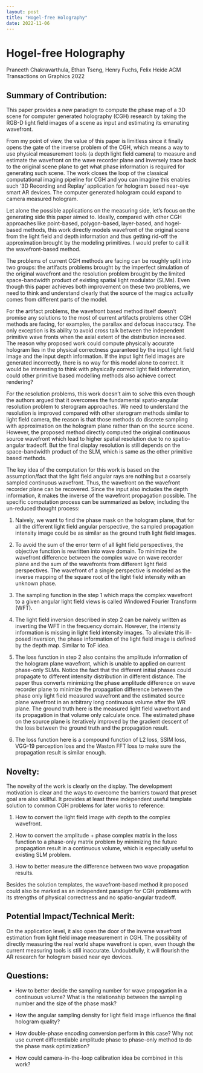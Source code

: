 ```yaml
---
layout: post
title: "Hogel-free Holography"
date: 2022-11-06
---
```


# Hogel-free Holography
Praneeth Chakravarthula, Ethan Tseng, Henry Fuchs, Felix Heide
ACM Transactions on Graphics 2022

## Summary of Contribution:
This paper provides a new paradigm to compute the phase map of a 3D scene for computer generated holography (CGH) research by taking the RGB-D light field images of a scene as input and estimating its emanating wavefront. 

From my point of view, the value of this paper is limitless since it finally opens the gate of the inverse problem of the CGH, which means a way to use physical measurement tools (a depth light field camera) to measure and estimate the wavefront on the wave recorder plane and inversely trace back to the original scene plane to get what phase information is required for generating such scene. The work closes the loop of  the classical computational imaging pipeline for CGH and you can imagine this enables such ‘3D Recording and Replay’ application for hologram based near-eye smart AR devices. The computer generated hologram could expand to camera measured hologram.

Let alone the possible applications on the measuring side, let’s focus on the generating side this paper aimed to. Ideally, compared with other CGH approaches like point-based, polygon-based, layer-based, and hogel-based methods, this work directly models wavefront of the original scene from the light field and depth information and thus getting rid-off the approximation brought by the modeling primitives. I would prefer to call it the wavefront-based method. 

The problems of current CGH methods are facing can be roughly split into two groups: the artifacts problems brought by the imperfect simulation of the original wavefront and the resolution problem brought by the limited space-bandwidth product of existing spatial light modulator (SLMs). Even though this paper achieves both improvement on these two problems, we need to think and understand clearly that the source of the magics actually comes from different parts of the model.

For the artifact problems, the wavefront based method itself doesn’t promise any solutions to the most of current artifacts problems other CGH methods are facing, for examples, the parallax and defocus inaccuracy. The only exception is its ability to avoid cross talk between the independent primitive wave fronts when the axial extent of the distribution increased. The reason why proposed work could compute physically accurate hologram lies in the physical correctness guaranteed by the input light field image and the input depth information. If the input light field images are generated incorrectly, there is no way for this model alone to correct. It would be interesting to think with physically correct light field information, could other primitive based modelling methods also achieve correct rendering?

For the resolution problems, this work doesn’t aim to solve this even though the authors argued that it overcomes the fundamental spatio-angular resolution problem to sterogram approaches. We need to understand the resolution is improved compared with other sterogram methods similar to light field camera, the reason is that those methods do discrete sampling with approximation on the hologram plane rather than on the source scene. However, the proposed method directly computed the original continuous source wavefront which lead to higher spatial resolution due to no spatio-angular tradeoff. But the final display resolution is still depends on the space-bandwidth product of the SLM, which is same as the other primitive based methods.

The key idea of the computation for this work is based on the assumption/fact that the light field angular rays are nothing but a coarsely sampled continuous wavefront. Thus, the wavefront on the wavefront recorder plane can be recovered. Since the input also includes the depth information, it makes the inverse of the wavefront propagation possible. The specific computation process can be summarized as below, including the un-reduced thought process:

1.	Naively, we want to find the phase mask on the hologram plane, that for all the different light field angular perspective, the sampled propagation intensity image could be as similar as the ground truth light field images.

2.	To avoid the sum of the error term of all light field perspectives,  the objective function is rewritten into wave domain. To minimize the wavefront difference between the complex wave on wave recorder plane and the sum of the wavefronts from different light field perspectives. The wavefront of a single perspective is modeled as the inverse mapping of the square root of the light field intensity with an unknown phase.

3.	The sampling function in the step 1 which maps the complex wavefront to a given angular light field views is called Windowed Fourier Transform (WFT).

4.	The light field inversion described in step 2 can be naively written as inverting the WFT in the frequency domain. However, the intensity information is missing in light field intensity images. To alleviate this ill-posed inversion, the phase information of the light field image is defined by the depth map. Similar to ToF idea.

5.	The loss function in step 2 also contains the amplitude information of the hologram plane wavefront, which is unable to applied on current phase-only SLMs. Notice the fact that the different initial phases could propagate to different intensity distribution in different distance.  The paper thus converts minimizing the phase amplitude difference on wave recorder plane to minimize the propagation difference between the phase only light field measured wavefront and the estimated source plane wavefront in an arbitrary long continuous volume after the WR plane. The ground truth here is the measured light field wavefront and its propagation in that volume only calculate once. The estimated phase on the source plane is iteratively improved by the gradient descent of the loss between the ground truth and the propagation result.

6.	The loss function here is a compound function of L2 loss, SSIM loss, VGG-19 perception loss and the Waston FFT loss to make sure the propagation result is similar enough.

## Novelty:
The novelty of the work is clearly on the display. The development motivation is clear and the ways to overcome the barriers toward that preset goal are also skillful. It provides at least three independent useful template solution to common CGH problems for later works to reference:
1.	How to convert the light field image with depth to the complex wavefront.

2.	How to convert the amplitude + phase complex matrix in the loss function to a phase-only matrix problem by minimizing the future propagation result in a continuous volume, which is especially useful to existing SLM problem.

3.	How to better measure the difference between two wave propagation results. 

Besides the solution templates, the wavefront-based method it proposed could also be marked as an independent paradigm for CGH problems with its strengths of physical correctness and no spatio-angular tradeoff.

## Potential Impact/Technical Merit:

On the application level, it also open the door of the inverse wavefront estimation from light field image measurement in CGH. The possibility of directly measuring the real world shape wavefront is open, even though the current measuring tools is still inaccurate. Undoubtfully, it will flourish the AR research for hologram based near eye devices.

## Questions:
* How to better decide the sampling number for wave propagation in a continuous volume? What is the relationship between the sampling number and the size of the phase mask?

* How the angular sampling density for light field image influence the final hologram quality?

* How double-phase encoding conversion perform in this case? Why not use current differentiable amplitude phase to phase-only method to do the phase mask optimization?

* How could camera-in-the-loop calibration idea be combined in this work?

